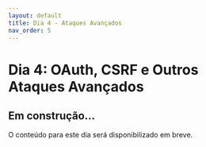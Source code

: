 ```yaml
---
layout: default
title: Dia 4 - Ataques Avançados
nav_order: 5
---
```


# Dia 4: OAuth, CSRF e Outros Ataques Avançados

## Em construção...
O conteúdo para este dia será disponibilizado em breve.